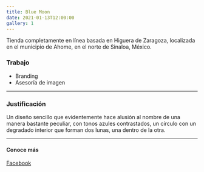 ```yaml
---
title: Blue Moon
date: 2021-01-13T12:00:00
gallery: 1
---
```

<p>
   Tienda completamente en línea basada en Higuera de Zaragoza, localizada en el municipio de Ahome, en el norte de Sinaloa, México.
</p>

<h3>Trabajo</h3>

<ul>
  <li>Branding</li>
  <li>Asesoría de imagen</li>
</ul>

<hr>

<h3>Justificación</h3>
<p>
   Un diseño sencillo que evidentemente hace alusión al nombre de una manera bastante peculiar, con tonos azules contrastados, un círculo con un degradado interior que forman dos lunas, una dentro de la otra.
</p>

<hr>

<h4>Conoce más</h4>
<p>
   <a href="https://www.fb.me/bluemoonsstore" target="_blank" rel="noreferrer noopener nofollow">Facebook</a>
</p>
